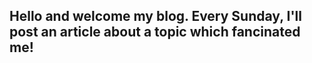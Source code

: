 ## Hello and welcome my blog. Every Sunday, I'll post an article about a topic which fancinated me! 


 
